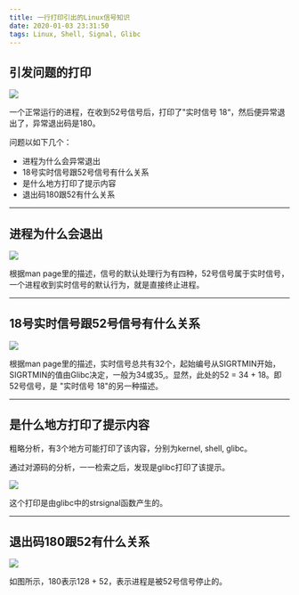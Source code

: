 ```yaml
---
title: 一行打印引出的Linux信号知识
date: 2020-01-03 23:31:50
tags: Linux, Shell, Signal, Glibc
---
```


## 引发问题的打印

![](shell_print.png)


一个正常运行的进程，在收到52号信号后，打印了"实时信号 18“，然后便异常退出了，异常退出码是180。

问题以如下几个：

+ 进程为什么会异常退出
+ 18号实时信号跟52号信号有什么关系
+ 是什么地方打印了提示内容
+ 退出码180跟52有什么关系

------------------------------------

## 进程为什么会退出

![](signal_default.png)

根据man page里的描述，信号的默认处理行为有四种，52号信号属于实时信号，一个进程收到实时信号的默认行为，就是直接终止进程。

------------------------------------

## 18号实时信号跟52号信号有什么关系

![](realtime.png)

根据man page里的描述，实时信号总共有32个，起始编号从SIGRTMIN开始，SIGRTMIN的值由Glibc决定，一般为34或35,。显然，此处的52 = 34 + 18。即52号信号，是 "实时信号 18"的另一种描述。

------------------------------------

## 是什么地方打印了提示内容

粗略分析，有3个地方可能打印了该内容，分别为kernel, shell, glibc。

通过对源码的分析，一一检索之后，发现是glibc打印了该提示。

![](strsignal.png)

这个打印是由glibc中的strsignal函数产生的。

------------------------------------

## 退出码180跟52有什么关系

![](exit_codes.png)

如图所示，180表示128 + 52，表示进程是被52号信号停止的。